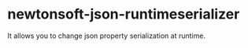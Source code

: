 # newtonsoft-json-runtimeserializer
It allows you to change json property serialization at runtime.
